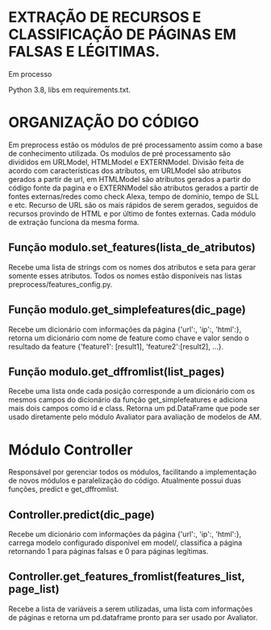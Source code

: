 # EXTRAÇÃO DE RECURSOS E CLASSIFICAÇÃO DE PÁGINAS EM FALSAS E LÉGITIMAS.
Em processo

Python 3.8, libs em requirements.txt.

# ORGANIZAÇÃO DO CÓDIGO
Em preprocess estão os módulos de pré processamento assim como a base de conhecimento utilizada. Os modulos de pré processamento são divididos em URLModel, HTMLModel e EXTERNModel. Divisão feita de acordo com características dos atributos, em URLModel são atributos gerados a partir de url, em HTMLModel são atributos gerados a partir do código fonte da pagina e o EXTERNModel são atributos gerados a partir de fontes externas/redes como check Alexa, tempo de domínio, tempo de SLL e etc. Recurso de URL são os mais rápidos de serem gerados, seguidos de recursos provindo de HTML e por último de fontes externas. Cada módulo de extração funciona da mesma forma.

## Função modulo.set_features(lista_de_atributos)
Recebe uma lista de strings com os nomes dos atributos e seta para gerar somente esses atributos. Todos os nomes estão disponíveis nas listas preprocess/features_config.py.

## Função modulo.get_simplefeatures(dic_page)
Recebe um dicionário com informações da página {'url':<url>, 'ip':<ip>, 'html':<html>}, retorna um dicionário com nome de feature como chave e valor sendo o resultado da feature {'feature1': [result1], 'feature2':[result2], ...}.
 
## Função modulo.get_dffromlist(list_pages)
Recebe uma lista onde cada posição corresponde a um dicionário com os mesmos campos do dicionário da função get_simplefeatures e adiciona mais dois campos como id e class. Retorna um pd.DataFrame que pode ser usado diretamente pelo módulo Avaliator para avaliação de modelos de AM.

# Módulo Controller
Responsável por gerenciar todos os módulos, facilitando a implementação de novos módulos e paralelização do código. Atualmente possui duas funções, predict e get_dffromlist.
## Controller.predict(dic_page)
Recebe um dicionário com informações da página {'url':<url>, 'ip':<ip>, 'html':<html>}, carrega modelo configurado disponível em model/, classifica a página retornando 1 para páginas falsas e 0 para páginas legítimas.
 
## Controller.get_features_fromlist(features_list, page_list)  
Recebe a lista de variáveis a serem utilizadas, uma lista com informações de páginas e retorna um pd.dataframe pronto para ser usado por Avaliator.
